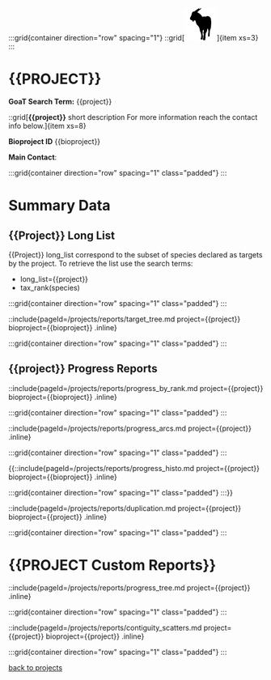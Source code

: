 :::grid{container direction="row" spacing="1"}
::grid[![GoaT](/static/images/capra3.png)]{item xs=3}
:::

# {{PROJECT}}

**GoaT Search Term:** {{project}}

::grid[**{{project}}** short description For more information reach the contact info below.]{item xs=8}

**Bioproject ID** {{bioproject}}

**Main Contact**:

:::grid{container direction="row" spacing="1" class="padded"}
:::

# Summary Data

## {{Project}} Long List

{{Project}} long_list correspond to the subset of species declared as targets by the project. To retrieve the list use the search terms:

- long_list={{project}}
- tax_rank(species)

:::grid{container direction="row" spacing="1" class="padded"}
:::

::include{pageId=/projects/reports/target_tree.md project={{project}} bioproject={{bioproject}} .inline}

:::grid{container direction="row" spacing="1" class="padded"}
:::

## {{project}} Progress Reports

::include{pageId=/projects/reports/progress_by_rank.md project={{project}} bioproject={{bioproject}} .inline}

:::grid{container direction="row" spacing="1" class="padded"}
:::

::include{pageId=/projects/reports/progress_arcs.md project={{project}} .inline}

:::grid{container direction="row" spacing="1" class="padded"}
:::

{{::include{pageId=/projects/reports/progress_histo.md project={{project}} bioproject={{bioproject}} .inline}

:::grid{container direction="row" spacing="1" class="padded"}
:::}}

::include{pageId=/projects/reports/duplication.md project={{project}} bioproject={{project}} .inline}

:::grid{container direction="row" spacing="1" class="padded"}
:::

# {{PROJECT Custom Reports}}

::include{pageId=/projects/reports/progress_tree.md project={{project}} .inline}

:::grid{container direction="row" spacing="1" class="padded"}
:::

::include{pageId=/projects/reports/contiguity_scatters.md project={{project}} bioproject={{project}} .inline}

:::grid{container direction="row" spacing="1" class="padded"}
:::

[back to projects](/projects)
